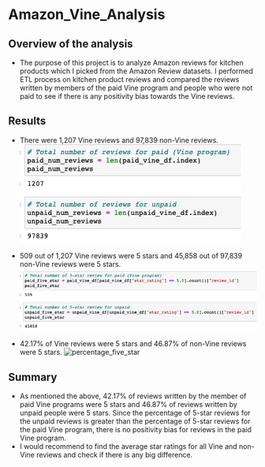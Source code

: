 # Amazon_Vine_Analysis
## Overview of the analysis
- The purpose of this project is to analyze Amazon reviews for kitchen products which I picked from the Amazon Review datasets. I performed ETL process on kitchen product reviews and compared the reviews written by members of the paid Vine program and people who were not paid to see if there is any positivity bias towards the Vine reviews. 

## Results
- There were 1,207 Vine reviews and 97,839 non-Vine reviews.
![total_reviews](Resources/total_reviews.png)

- 509 out of 1,207 Vine reviews were 5 stars and 45,858 out of 97,839 non-Vine reviews were 5 stars.  
![five_star](Resources/five_star.png)

- 42.17% of Vine reviews were 5 stars and 46.87% of non-Vine reviews were 5 stars.
![percentage_five_star](Resources/perentage_five_star.png)


## Summary
- As mentioned the above, 42.17% of reviews written by the member of paid Vine programs were 5 stars and 46.87% of reviews written by unpaid people were 5 stars. Since the percentage of 5-star reviews for the unpaid reviews is greater than the percentage of 5-star reviews for the paid Vine program, there is no positivity bias for reviews in the paid Vine program. 
- I would recommend to find the average star ratings for all Vine and non-Vine reviews and check if there is any big difference. 

